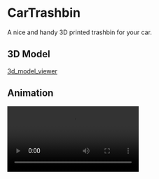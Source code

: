 # CarTrashbin
A nice and handy 3D printed trashbin for your car.

## 3D Model
[3d_model_viewer](3d/trashbin.stl)

## Animation
![Video](videos/final_post_editing_2.mp4)
